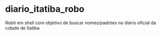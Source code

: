 # diario_itatiba_robo
Robô em shell com objetivo de buscar nomes/padrões no diário oficial da cidade de Itatiba
